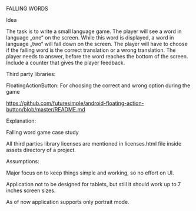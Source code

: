 FALLING WORDS

Idea

The task is to write a small language game. The player will see a word in language „one“ on the screen. While this word is displayed, a word in language „two“ will fall down on the screen. The player will have to choose if the falling word is the correct translation or a wrong translation. The player needs to answer, before the word reaches the bottom of the screen. Include a counter that gives the player feedback.


Third party libraries:

FloatingActionButton: For choosing the correct and wrong option during the game

https://github.com/futuresimple/android-floating-action-button/blob/master/README.md



Explanation:

Falling word game case study

All third parties library licenses are mentioned in licenses.html file inside assets directory of a project.


Assumptions:

Major focus on to keep things simple and working, so no effort on UI.

Application not to be designed for tablets, but still it should work up to 7 inches screen sizes.

As of now application supports only portrait mode.

